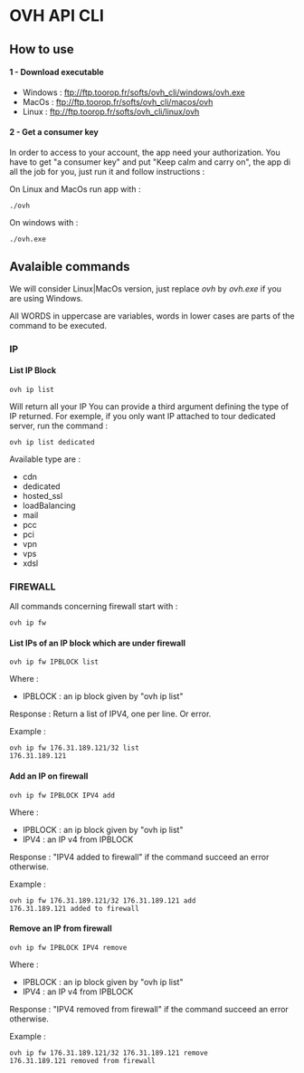 # OVH API CLI

## How to use

#### 1 - Download executable

* Windows : ftp://ftp.toorop.fr/softs/ovh_cli/windows/ovh.exe
* MacOs : ftp://ftp.toorop.fr/softs/ovh_cli/macos/ovh
* Linux : ftp://ftp.toorop.fr/softs/ovh_cli/linux/ovh


#### 2 - Get a consumer key
In order to access to your account, the app need your authorization. You have to get "a consumer key" and put "Keep calm and carry on", the app di all the job for you, just run it and follow instructions :

On Linux and MacOs run app with :

	./ovh
	
On windows with :

	./ovh.exe

## Avalaible commands
We will consider Linux|MacOs version, just replace *ovh* by *ovh.exe* if you are using Windows.

All WORDS in uppercase are variables, words in lower cases are parts of the command to be executed.
  
### IP
#### List IP Block
	ovh ip list
Will return all your IP
You can provide a third argument defining the type of IP returned. For exemple, if you only want IP attached to tour dedicated server, run the command :

	ovh ip list dedicated
	
Available type are :

* cdn
* dedicated
* hosted_ssl
* loadBalancing
* mail
* pcc
* pci
* vpn
* vps
* xdsl

 
 
### FIREWALL
All commands concerning firewall start with :

	ovh ip fw
	
#### List IPs of an IP block which are under firewall

	ovh ip fw IPBLOCK list
	
Where :

* IPBLOCK : an ip block given by "ovh ip list"

Response : Return a list of IPV4, one per line. Or error.	

Example :
	
	ovh ip fw 176.31.189.121/32 list
	176.31.189.121	
	
#### Add an IP on firewall

	ovh ip fw IPBLOCK IPV4 add
	
Where :

* IPBLOCK : an ip block given by "ovh ip list"
* IPV4 : an IP v4 from IPBLOCK	

Response : "IPV4 added to firewall" if the command succeed an error otherwise.
	
Example :

	ovh ip fw 176.31.189.121/32 176.31.189.121 add
	176.31.189.121 added to firewall	

#### Remove an IP from firewall

	ovh ip fw IPBLOCK IPV4 remove

Where :

* IPBLOCK : an ip block given by "ovh ip list"
* IPV4 : an IP v4 from IPBLOCK	

Response : "IPV4 removed from firewall" if the command succeed an error otherwise.	
	
Example :
	
	ovh ip fw 176.31.189.121/32 176.31.189.121 remove
	176.31.189.121 removed from firewall
		
		
	
	





	


